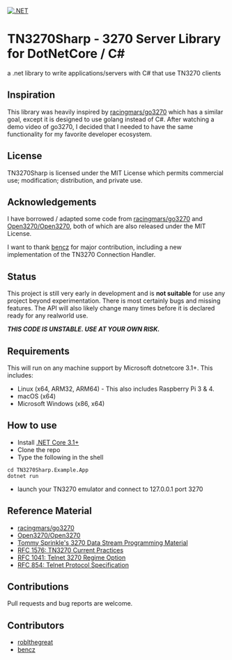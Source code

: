 [![.NET](https://github.com/FuzzyMainframes/TN3270Sharp/actions/workflows/dotnet.yml/badge.svg)](https://github.com/FuzzyMainframes/TN3270Sharp/actions/workflows/dotnet.yml)

# TN3270Sharp - 3270 Server Library for DotNetCore / C#
 a .net library to write applications/servers with C# that use TN3270 clients

## Inspiration
This library was heavily inspired by [racingmars/go3270](https://github.com/racingmars/go3270) which has a similar goal, except it is designed to use golang instead of C#.  After watching a demo video of go3270, I decided that I needed to have the same functionality for my favorite developer ecosystem.

## License
TN3270Sharp is licensed under the MIT License which permits commercial use; modification; distribution, and private use.

## Acknowledgements
I have borrowed / adapted some code from [racingmars/go3270](https://github.com/racingmars/go3270) and [Open3270/Open3270](https://github.com/Open3270/Open3270), both of which are also released under the MIT License.

I want to thank [bencz](https://github.com/bencz) for major contribution, including a new implementation of the TN3270 Connection Handler.

## Status
This project is still very early in development and is **not suitable** for use any project beyond experimentation. There is most certainly bugs and missing features.  The API will also likely change many times before it is declared ready for any realworld use.

***THIS CODE IS UNSTABLE. USE AT YOUR OWN RISK.***

## Requirements
This will run on any machine support by Microsoft dotnetcore 3.1+.
This includes:
* Linux (x64, ARM32, ARM64) - This also includes Raspberry Pi 3 & 4.
* macOS (x64)
* Microsoft Windows (x86, x64)

## How to use
* Install [.NET Core 3.1+](https://dotnet.microsoft.com/download/dotnet-core/3.1)
* Clone the repo
* Type the following in the shell

```
cd TN3270Sharp.Example.App
dotnet run
```
* launch your TN3270 emulator and connect to 127.0.0.1 port 3270

## Reference Material
* [racingmars/go3270](https://github.com/racingmars/go3270)
* [Open3270/Open3270](https://github.com/Open3270/Open3270)
* [Tommy Sprinkle's 3270 Data Stream Programming Material](http://www.tommysprinkle.com/mvs/P3270/)
* [RFC 1576: TN3270 Current Practices](https://tools.ietf.org/html/rfc1576)
* [RFC 1041: Telnet 3270 Regime Option](https://tools.ietf.org/html/rfc1041)
* [RFC 854: Telnet Protocol Specification](https://tools.ietf.org/html/rfc854)

## Contributions
Pull requests and bug reports are welcome.

## Contributors
* [roblthegreat](https://github.com/roblthegreat) 
* [bencz](https://github.com/bencz)